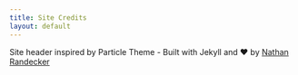 ```yaml
---
title: Site Credits
layout: default
---
```


<p>Site header inspired by Particle Theme - Built with Jekyll and <span class="love">❤</span> by <a href="https://github.com/nrandecker">Nathan Randecker</a></p>